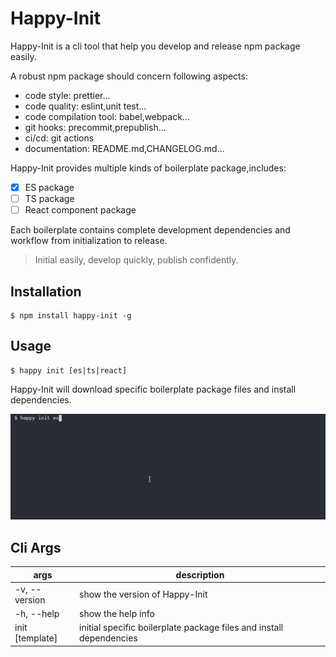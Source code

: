 # Happy-Init

Happy-Init is a cli tool that help you develop and release npm package easily.

A robust npm package should concern following aspects:

- code style: prettier...
- code quality: eslint,unit test...
- code compilation tool: babel,webpack...
- git hooks: precommit,prepublish...
- ci/cd: git actions
- documentation: README.md,CHANGELOG.md...

Happy-Init provides multiple kinds of boilerplate package,includes:

- [x] ES package
- [ ] TS package
- [ ] React component package

Each boilerplate contains complete development dependencies and workflow from initialization to release.

> Initial easily, develop quickly, publish confidently.

## Installation

```shell
$ npm install happy-init -g
```

## Usage

```shell
$ happy init [es|ts|react]
```

Happy-Init will download specific boilerplate package files and install dependencies.

![screenshots](./screenshot.gif)

## Cli Args

| args            | description                                                         |
| --------------- | ------------------------------------------------------------------- |
| -v, --version   | show the version of Happy-Init                                      |
| -h, --help      | show the help info                                                  |
| init [template] | initial specific boilerplate package files and install dependencies |
